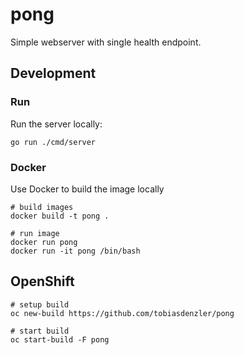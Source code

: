 # pong
Simple webserver with single health endpoint.

## Development

### Run

Run the server locally:

```
go run ./cmd/server
```

### Docker

Use Docker to build the image locally

```
# build images
docker build -t pong .

# run image
docker run pong
docker run -it pong /bin/bash
```

## OpenShift
```
# setup build
oc new-build https://github.com/tobiasdenzler/pong

# start build
oc start-build -F pong
```